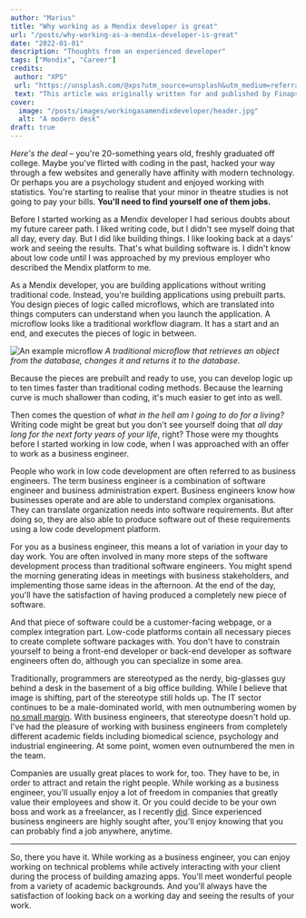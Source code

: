```yaml
---
author: "Marius"
title: "Why working as a Mendix developer is great"
url: "/posts/why-working-as-a-mendix-developer-is-great"
date: "2022-01-01"
description: "Thoughts from an experienced developer"
tags: ["Mendix", "Career"]
credits: 
 author: "XPS"
 url: "https://unsplash.com/@xps?utm_source=unsplash&utm_medium=referral&utm_content=creditCopyText"
 text: "This article was originally written for and published by Finaps, but edited and published here with their permission. &#13;&#10; Hero image by"
cover:
  image: "/posts/images/workingasamendixdeveloper/header.jpg"
  alt: "A modern desk"
draft: true
---
```


*Here's the deal* – you're 20-something years old, freshly graduated off college. Maybe you've flirted with coding in the past, hacked your way through a few websites and generally have affinity with modern technology. Or perhaps you are a psychology student and enjoyed working with statistics. You're starting to realise that your minor in theatre studies is not going to pay your bills. **You'll need to find yourself one of them jobs.**

Before I started working as a Mendix developer I had serious doubts about my future career path. I liked writing code, but I didn't see myself doing that all day, every day. But I did like building things. I like looking back at a days' work and seeing the results. That's what building software is. I didn't know about low code until I was approached by my previous employer who described the Mendix platform to me.

As a Mendix developer, you are building applications without writing traditional code. Instead, you're building applications using prebuilt parts. You design pieces of logic called microflows, which are translated into things computers can understand when you launch the application. A microflow looks like a traditional workflow diagram. It has a start and an end, and executes the pieces of logic in between. 

![An example microflow](/posts/images/workingsasamendixdeveloper/examplemicroflow.png)
*A traditional microflow that retrieves an object from the database, changes it and returns it to the database.*

Because the pieces are prebuilt and ready to use, you can develop logic up to ten times faster than traditional coding methods. Because the learning curve is much shallower than coding, it's much easier to get into as well. 





Then comes the question of *what in the hell am I going to do for a living?* Writing code might be great but you don't see yourself doing that *all day long for the next forty years of your life*, right? Those were my thoughts before I started working in low code, when I was approached with an offer to work as a business engineer.

People who work in low code development are often referred to as business engineers. The term business engineer is a combination of software engineer and business administration expert. Business engineers know how businesses operate and are able to understand complex organisations. They can translate organization needs into software requirements. But after doing so, they are also able to produce software out of these requirements using a low code development platform. 

For you as a business engineer, this means a lot of variation in your day to day work. You are often involved in many more steps of the software development process than traditional software engineers. You might spend the morning generating ideas in meetings with business stakeholders, and implementing those same ideas in the afternoon. At the end of the day, you'll have the satisfaction of having produced a completely new piece of software.

And that piece of software could be a customer-facing webpage, or a complex integration part. Low-code platforms contain all necessary pieces to create complete software packages with. You don't have to constrain yourself to being a front-end developer or back-end developer as software engineers often do, although you can specialize in some area.

Traditionally, programmers are stereotyped as the nerdy, big-glasses guy behind a desk in the basement of a big office building. While I believe that image is shifting, part of the stereotype still holds up. The IT sector continues to be a male-dominated world, with men outnumbering women by [no small margin](https://en.wikipedia.org/wiki/Gender_disparity_in_computing). With business engineers, that stereotype doesn't hold up. I've had the pleasure of working with business engineers from completely different academic fields including biomedical science, psychology and industrial engineering. At some point, women even outnumbered the men in the team. 

Companies are usually great places to work for, too. They have to be, in order to attract and retain the right people. While working as a business engineer, you'll usually enjoy a lot of freedom in companies that greatly value their employees and show it. Or you could decide to be your own boss and work as a freelancer, as I recently [did](https://www.linkedin.com/feed/update/urn%3Ali%3Aactivity%3A6851808905958346752?lipi=urn%3Ali%3Apage%3Ad_flagship3_profile_view_base%3BwtjbeyO4ROecTjEpolP23g%3D%3D). Since experienced business engineers are highly sought after, you'll enjoy knowing that you can probably find a job anywhere, anytime. 

---

So, there you have it. While working as a business engineer, you can enjoy working on technical problems while actively interacting with your client during the process of building amazing apps. You'll meet wonderful people from a variety of academic backgrounds. And you'll always have the satisfaction of looking back on a working day and seeing the results of your work. 